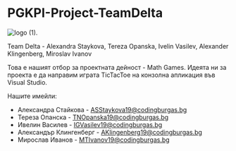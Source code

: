 # PGKPI-Project-TeamDelta

![logo (1).](https://i.imgur.com/miL8jOz.png)

Team Delta - Alexandra Staykova, Tereza Opanska, Ivelin Vasilev, Alexander Klingenberg, Miroslav Ivanov

Това е нашият отбор за проектната дейност - Math Games.
Идеята ни за проекта е да направим играта TicTacToe на конзолна апликация във Visual Studio.

Нашите имейли:
- Александра Стайкова - ASStaykova19@codingburgas.bg
- Тереза Опанска - TNOpanska19@codingburgas.bg
- Ивелин Василев - IGVasilev19@codingburgas.bg
- Александър Клингенберг - AKlingenberg19@codingburgas.bg
- Мирослав Иванов - MTIvanov19@codingburgas.bg
